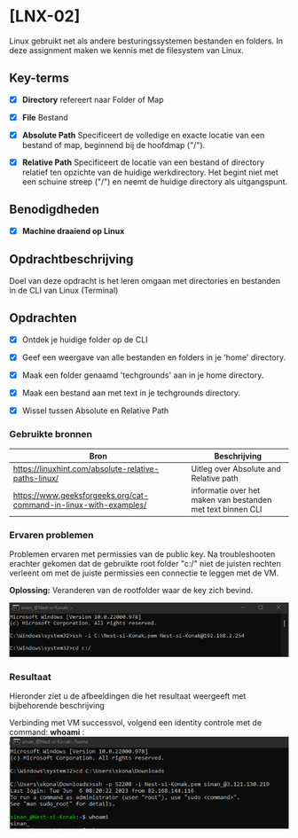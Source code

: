 # [LNX-02]

Linux gebruikt net als andere besturingssystemen bestanden en folders. In deze assignment maken we kennis met de filesystem van Linux.
 

## Key-terms

- [x] <strong>Directory</strong> refereert naar Folder of Map 
- [x] <strong>File</strong> Bestand
- [x] <strong>Absolute Path</strong> Specificeert de volledige en exacte locatie van een bestand of map, beginnend bij de hoofdmap ("/").
- [x] <strong>Relative Path</strong> Specificeert de locatie van een bestand of directory relatief ten opzichte van de huidige werkdirectory. Het begint niet met een schuine streep ("/") en neemt de huidige directory als uitgangspunt.


## Benodigdheden

- [x] <strong>Machine draaiend op Linux</strong> 



## Opdrachtbeschrijving

Doel van deze opdracht is het leren omgaan met directories en bestanden in de CLI van Linux (Terminal)


## Opdrachten

- [x] Ontdek je huidige folder op de CLI
- [x] Geef een weergave van alle bestanden en folders in je 'home' directory.
- [x] Maak een folder genaamd 'techgrounds' aan in je home directory.
- [x] Maak een bestand aan met text in je techgrounds directory.
- [x] Wissel tussen Absolute en Relative Path


### Gebruikte bronnen

| Bron      | Beschrijving |
| ----------- | ----------- |
| https://linuxhint.com/absolute-relative-paths-linux/  | Uitleg over Absolute and Relative path |
| https://www.geeksforgeeks.org/cat-command-in-linux-with-examples/ | informatie over het maken van bestanden met text binnen CLI |


### Ervaren problemen

Problemen ervaren met permissies van de public key. Na troubleshooten erachter gekomen dat de gebruikte root folder "c:/" niet de juisten rechten verleent om met de juiste permissies een connectie te leggen met de VM.

<strong>Oplossing:</strong> Veranderen van de rootfolder waar de key zich bevind.

![Change-directory](../00_includes/correcte-directory-pemkey.png)


### Resultaat
Hieronder ziet u de afbeeldingen die het resultaat weergeeft met bijbehorende beschrijving

Verbinding met VM successvol, volgend een identity controle met de command: **whoami** :
![ssh-connection-whoami](../00_includes/resultaat-ssh-whoami.png)